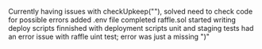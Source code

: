 Currently having issues with checkUpkeep(""), solved
need to check code for possible errors
 added .env file
completed raffle.sol
started writing deploy scripts
finnished with deployment scripts
unit and staging tests
had an error issue with raffle uint test;  error was just a missing ")"